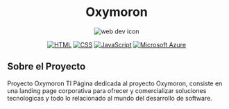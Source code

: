 <div align="center">

  # Oxymoron

  ![web dev icon](https://static-00.iconduck.com/assets.00/code-icon-144x116-2i3bizts.png)
  
  [![HTML](https://img.shields.io/badge/HTML-%23E34F26.svg?logo=html5&logoColor=white)](#)
  [![CSS](https://img.shields.io/badge/CSS-1572B6?logo=css3&logoColor=fff)](#)
  [![JavaScript](https://img.shields.io/badge/JavaScript-F7DF1E?logo=javascript&logoColor=000)](#)
  [![Microsoft Azure](https://custom-icon-badges.demolab.com/badge/Microsoft%20Azure-0089D6?logo=msazure&logoColor=white)](#)
</div>


## Sobre el Proyecto
Proyecto Oxymoron TI 
Página dedicada al proyecto Oxymoron, consiste en una landing page corporativa para ofrecer y comercializar soluciones tecnologicas y todo lo relacionado al mundo del desarrollo de software.


